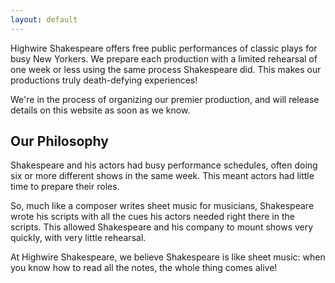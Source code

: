 ```yaml
---
layout: default
---
```

Highwire Shakespeare offers free public performances of classic plays for busy New Yorkers. We prepare each production with a limited rehearsal of one week or less using the same process Shakespeare did. This makes our productions truly death-defying experiences!

We're in the process of organizing our premier production, and will release details on this website as soon as we know. 

## Our Philosophy
Shakespeare and his actors had busy performance schedules, often doing six or more different shows in the same week. This meant actors had little time to prepare their roles.

So, much like a composer writes sheet music for musicians, Shakespeare wrote his scripts with all the cues his actors needed right there in the scripts. This allowed Shakespeare and his company to mount shows very quickly, with very little rehearsal.

At Highwire Shakespeare, we believe Shakespeare is like sheet music: when you know how to read all the notes, the whole thing comes alive!
